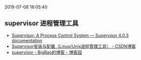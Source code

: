 2019-07-08 18:05:40

## supervisor 进程管理工具
- [Supervisor: A Process Control System — Supervisor 4.0.3 documentation](http://supervisord.org/)
- [Supervisor安装与配置（Linux/Unix进程管理工具） - CSDN博客](https://blog.csdn.net/xyang81/article/details/51555473)
- [supervisor - BigBao的博客 - 博客园](https://www.cnblogs.com/smail-bao/p/5673434.html)
